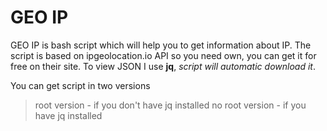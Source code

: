 # GEO IP
                                              
GEO IP is bash script which will help you to get information about IP.
The script is based on ipgeolocation.io API so you need own, you can get it for free on their site.
To view JSON I use **jq**, *script will automatic download it*.

You can get script in two versions
  > root version - if you don't have jq installed
  > no root version - if you have jq installed
